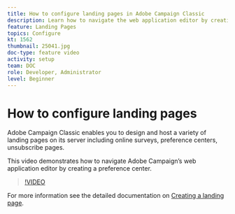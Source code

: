 ```yaml
---
title: How to configure landing pages in Adobe Campaign Classic
description: Learn how to navigate the web application editor by creating a preference center.
feature: Landing Pages
topics: Configure
kt: 1562
thumbnail: 25041.jpg
doc-type: feature video
activity: setup
team: DOC
role: Developer, Administrator
level: Beginner
---
```


# How to configure landing pages

Adobe Campaign Classic enables you to design and host a variety of landing pages on its server including online surveys, preference centers, unsubscribe pages.

This video demonstrates how to navigate Adobe Campaign’s web application editor by creating a preference center.

>[!VIDEO](https://video.tv.adobe.com/v/25041?quality=12)

For more information see the detailed documentation on [Creating a landing page](https://docs.adobe.com/content/help/en/campaign-classic/using/designing-content/editing-html-content/creating-a-landing-page.html).
